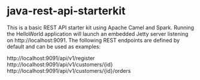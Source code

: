 # java-rest-api-starterkit

This is a basic REST API starter kit using Apache Camel and Spark. Running the HelloWorld application will launch an embedded Jetty server listening on http://localhost:9091. The following REST endpoints are defined by default and can be used as examples:

http://localhost:9091/api/v1/register
http://localhost:9091/api/v1/customers/{id}
http://localhost:9091/api/v1/customers/{id}/orders


